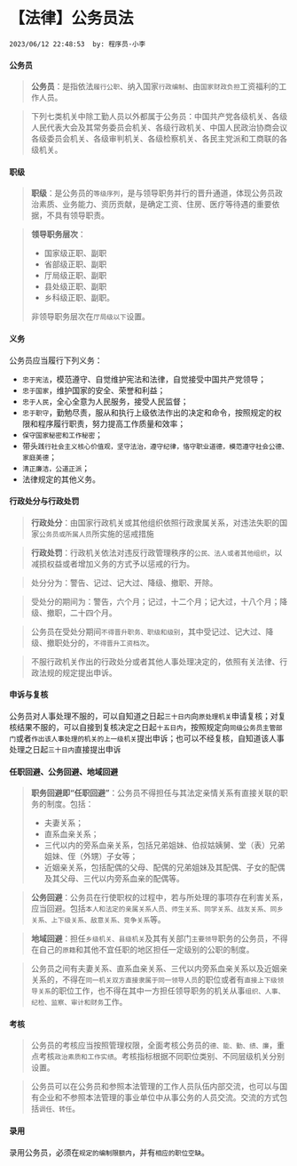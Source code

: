 # 【法律】公务员法

`2023/06/12 22:48:53  by: 程序员·小李`

#### 公务员

> **公务员**：是指依法`履行公职`、纳入国家`行政编制`、由`国家财政负担`工资福利的工作人员。

> 下列七类机关中除工勤人员以外都属于公务员：中国共产党各级机关、各级人民代表大会及其常务委员会机关、各级行政机关、中国人民政治协商会议各级委员会机关、各级审判机关、各级检察机关、各民主党派和工商联的各级机关。


#### 职级

> **职级**：是公务员的`等级序列`，是与领导职务并行的晋升通道，体现公务员政治素质、业务能力、资历贡献，是确定工资、住房、医疗等待遇的重要依据，不具有领导职责。

> **领导职务层次**：
> * 国家级正职、副职
> * 省部级正职、副职
> * 厅局级正职、副职
> * 县处级正职、副职
> * 乡科级正职、副职。
> 
> 非领导职务层次在`厅局级以下`设置。


#### 义务

公务员应当履行下列义务：
* `忠于宪法`，模范遵守、自觉维护宪法和法律，自觉接受中国共产党领导；
* `忠于国家`，维护国家的安全、荣誉和利益；
* `忠于人民`，全心全意为人民服务，接受人民监督；
* `忠于职守`，勤勉尽责，服从和执行上级依法作出的决定和命令，按照规定的权限和程序履行职责，努力提高工作质量和效率；
* `保守国家秘密和工作秘密`；
* 带头`践行社会主义核心价值观，坚守法治，遵守纪律，恪守职业道德，模范遵守社会公德、家庭美德`；
* `清正廉洁，公道正派`；
* 法律规定的其他义务。


#### 行政处分与行政处罚

> **行政处分**：由国家行政机关或其他组织依照行政隶属关系，对违法失职的国家`公务员或所属人员`所实施的惩戒措施

> **行政处罚**：行政机关依法对违反行政管理秩序的`公民、法人或者其他组织`，以减损权益或者增加义务的方式予以惩戒的行为。

> 处分分为：警告、记过、记大过、降级、撤职、开除。

> 受处分的期间为：警告，六个月；记过，十二个月；记大过，十八个月；降级、撤职，二十四个月。

> 公务员在受处分期间`不得晋升职务、职级和级别`，其中受记过、记大过、降级、撤职处分的，`不得晋升工资档次`。

> 不服行政机关作出的行政处分或者其他人事处理决定的，依照有关法律、行政法规的规定提出申诉。


#### 申诉与复核

公务员对人事处理不服的，可以自知道之日起`三十日内`向`原处理机关`申请复核；对复核结果不服的，可以自接到复核决定之日起`十五日内`，按照规定向`同级公务员主管部门`或者`作出该人事处理的机关的上一级机关`提出申诉；也可以不经复核，自知道该人事处理之日起`三十日内`直接提出申诉


#### 任职回避、公务回避、地域回避

> **职务回避即“任职回避”**：公务员不得担任与其法定亲情关系有直接关联的职务的制度。包括：
> * 夫妻关系；
> * 直系血亲关系；
> * 三代以内的旁系血亲关系，包括兄弟姐妹、伯叔姑姨舅、堂（表）兄弟姐妹、侄（外甥）子女等；
> * 近姻亲关系，包括配偶的父母、配偶的兄弟姐妹及其配偶、子女的配偶及其父母、三代以内旁系血亲的配偶等。

> **公务回避**：公务员在行使职权的过程中，若与所处理的事项存在利害关系，应当回避。包括`本人和法定的亲属关系人员、师生关系、同学关系、战友关系、同乡关系、上下级关系、敌意关系、竞争关系`等。

> **地域回避**：担任`乡级机关、县级机关`及其有关部门`主要领导`职务的公务员，不得在自己的`原籍`和其他不宜任职的地区担任一定级别的公职的制度。


> 公务员之间有夫妻关系、直系血亲关系、三代以内旁系血亲关系以及近姻亲关系的，不得在`同一机关双方直接隶属于同一领导人员`的职位或者有`直接上下级领导关系`的职位工作，也不得在其中一方担任领导职务的机关从事`组织、人事、纪检、监察、审计和财务`工作。


#### 考核

> 公务员的考核应当按照管理权限，全面考核公务员的`德、能、勤、绩、廉`，重点考核`政治素质和工作实绩`。考核指标根据不同职位类别、不同层级机关分别设置。

> 公务员可以在公务员和参照本法管理的工作人员队伍内部交流，也可以与国有企业和不参照本法管理的事业单位中从事公务的人员交流。交流的方式包括`调任、转任`。

#### 录用

录用公务员，必须在`规定的编制限额内`，并有`相应的职位空缺`。